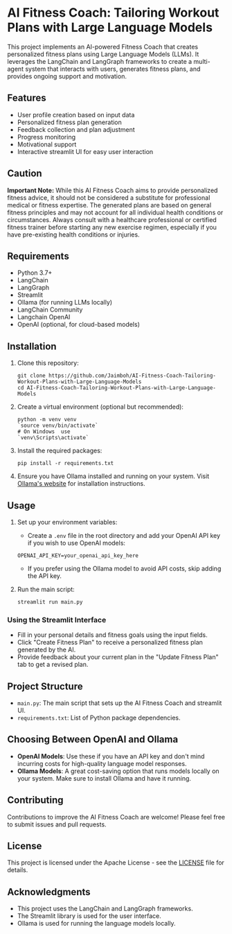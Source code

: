 # AI Fitness Coach: Tailoring Workout Plans with Large Language Models

This project implements an AI-powered Fitness Coach that creates personalized fitness plans using Large Language Models (LLMs). It leverages the LangChain and LangGraph frameworks to create a multi-agent system that interacts with users, generates fitness plans, and provides ongoing support and motivation.

## Features

- User profile creation based on input data
- Personalized fitness plan generation
- Feedback collection and plan adjustment
- Progress monitoring
- Motivational support
- Interactive streamlit UI for easy user interaction

## Caution

**Important Note:** While this AI Fitness Coach aims to provide personalized fitness advice, it should not be considered a substitute for professional medical or fitness expertise. The generated plans are based on general fitness principles and may not account for all individual health conditions or circumstances. Always consult with a healthcare professional or certified fitness trainer before starting any new exercise regimen, especially if you have pre-existing health conditions or injuries.

## Requirements

- Python 3.7+
- LangChain
- LangGraph
- Streamlit
- Ollama (for running LLMs locally)
- LangChain Community
- Langchain OpenAI
- OpenAI (optional, for cloud-based models)

## Installation

1. Clone this repository:
   ```
   git clone https://github.com/Jaimboh/AI-Fitness-Coach-Tailoring-Workout-Plans-with-Large-Language-Models
   cd AI-Fitness-Coach-Tailoring-Workout-Plans-with-Large-Language-Models
   ```

2. Create a virtual environment (optional but recommended):
   ```
   python -m venv venv
   `source venv/bin/activate`
   # On Windows  use
   `venv\Scripts\activate`
   ```

3. Install the required packages:
   ```
   pip install -r requirements.txt
   ```

4. Ensure you have Ollama installed and running on your system. Visit [Ollama's website](https://ollama.ai/) for installation instructions.

## Usage

1. Set up your environment variables:
   - Create a `.env` file in the root directory and add your OpenAI API key if you wish to use OpenAI models:
   ```
   OPENAI_API_KEY=your_openai_api_key_here
   ```
   - If you prefer using the Ollama model to avoid API costs, skip adding the API key.

2. Run the main script:
   ```bash
   streamlit run main.py
   ```
### Using the Streamlit Interface

- Fill in your personal details and fitness goals using the input fields.
- Click "Create Fitness Plan" to receive a personalized fitness plan generated by the AI.
- Provide feedback about your current plan in the "Update Fitness Plan" tab to get a revised plan.


## Project Structure

- `main.py`: The main script that sets up the AI Fitness Coach and streamlit UI.
- `requirements.txt`: List of Python package dependencies.

## Choosing Between OpenAI and Ollama

- **OpenAI Models**: Use these if you have an API key and don't mind incurring costs for high-quality language model responses.
- **Ollama Models**: A great cost-saving option that runs models locally on your system. Make sure to install Ollama and have it running.
  
## Contributing

Contributions to improve the AI Fitness Coach are welcome! Please feel free to submit issues and pull requests.

## License

This project is licensed under the Apache License - see the [LICENSE](LICENSE) file for details.

## Acknowledgments

- This project uses the LangChain and LangGraph frameworks.
- The Streamlit library is used for the user interface.
- Ollama is used for running the language models locally.
